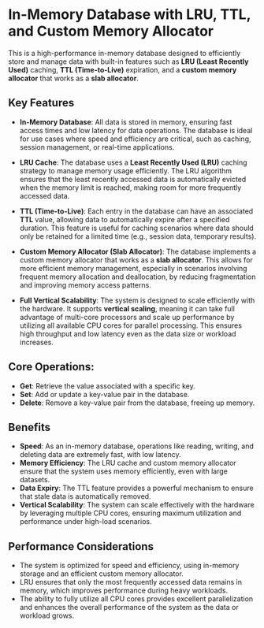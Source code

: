 # In-Memory Database with LRU, TTL, and Custom Memory Allocator

This is a high-performance in-memory database designed to efficiently store and manage data with built-in features such as **LRU (Least Recently Used)** caching, **TTL (Time-to-Live)** expiration, and a **custom memory allocator** that works as a **slab allocator**.

## Key Features

- **In-Memory Database**: All data is stored in memory, ensuring fast access times and low latency for data operations. The database is ideal for use cases where speed and efficiency are critical, such as caching, session management, or real-time applications.

- **LRU Cache**: The database uses a **Least Recently Used (LRU)** caching strategy to manage memory usage efficiently. The LRU algorithm ensures that the least recently accessed data is automatically evicted when the memory limit is reached, making room for more frequently accessed data.

- **TTL (Time-to-Live)**: Each entry in the database can have an associated **TTL** value, allowing data to automatically expire after a specified duration. This feature is useful for caching scenarios where data should only be retained for a limited time (e.g., session data, temporary results).

- **Custom Memory Allocator (Slab Allocator)**: The database implements a custom memory allocator that works as a **slab allocator**. This allows for more efficient memory management, especially in scenarios involving frequent memory allocation and deallocation, by reducing fragmentation and improving memory access patterns.

- **Full Vertical Scalability**: The system is designed to scale efficiently with the hardware. It supports **vertical scaling**, meaning it can take full advantage of multi-core processors and scale up performance by utilizing all available CPU cores for parallel processing. This ensures high throughput and low latency even as the data size or workload increases.

## Core Operations:

- **Get**: Retrieve the value associated with a specific key.
- **Set**: Add or update a key-value pair in the database.
- **Delete**: Remove a key-value pair from the database, freeing up memory.

## Benefits

- **Speed**: As an in-memory database, operations like reading, writing, and deleting data are extremely fast, with low latency.
- **Memory Efficiency**: The LRU cache and custom memory allocator ensure that the system uses memory efficiently, even with large datasets.
- **Data Expiry**: The TTL feature provides a powerful mechanism to ensure that stale data is automatically removed.
- **Vertical Scalability**: The system can scale effectively with the hardware by leveraging multiple CPU cores, ensuring maximum utilization and performance under high-load scenarios.

## Performance Considerations

- The system is optimized for speed and efficiency, using in-memory storage and an efficient custom memory allocator.
- LRU ensures that only the most frequently accessed data remains in memory, which improves performance during heavy workloads.
- The ability to fully utilize all CPU cores provides excellent parallelization and enhances the overall performance of the system as the data or workload grows.
